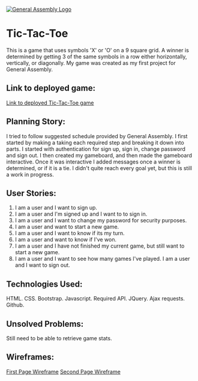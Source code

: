[![General Assembly Logo](https://camo.githubusercontent.com/1a91b05b8f4d44b5bbfb83abac2b0996d8e26c92/687474703a2f2f692e696d6775722e636f6d2f6b6538555354712e706e67)](https://generalassemb.ly/education/web-development-immersive)

# Tic-Tac-Toe
This is a game that uses symbols 'X' or 'O' on a 9 square grid. A winner is determined by getting 3 of the same symbols in a row either horizontally, vertically, or diagonally. My game was created as my first project for General Assembly.

## Link to deployed game:
[Link to deployed Tic-Tac-Toe game](https://a-norwood.github.io/Tic-Tac-Toe/)

## Planning Story:
I tried to follow suggested schedule provided by General Assembly. I first started by making a taking each required step and breaking it down into parts. I started with authentication for sign up, sign in, change password and sign out. I then created my gameboard, and then made the gameboard interactive. Once it was interactive I added messages once a winner is determined, or if it is a tie. I didn't quite reach every goal yet, but this is still a work in progress.

## User Stories:
1. I am a user and I want to sign up.
2. I am a user and I'm signed up and I want to to sign in.
3. I am a user and I want to change my password for security purposes.
4. I am a user and want to start a new game.
5. I am a user and I want to know if its my turn.
6. I am a user and want to know if I've won.
7. I am a user and I have not finished my current game, but still want to start a new game.
8. I am a user and I want to see how many games I've played.
I am a user and I want to sign out.

## Technologies Used:
HTML. CSS. Bootstrap. Javascript. Required API. JQuery. Ajax requests. Github.


## Unsolved Problems:
Still need to be able to retrieve game stats.

## Wireframes:
[First Page Wireframe](https://imgur.com/GDPr09L)
[Second Page Wireframe](https://imgur.com/vrY0fwa)
